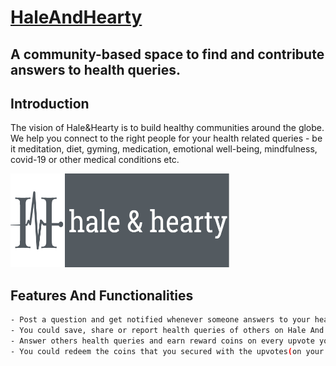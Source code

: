 # [HaleAndHearty](https://halehearty.herokuapp.com)
## A community-based space to find and contribute answers to health queries.
## Introduction

The vision of Hale&Hearty is to build healthy communities around the globe.
We help you connect to the right people for your health related queries - be it meditation, diet, gyming, medication, emotional well-being, mindfulness, covid-19 or other medical conditions etc.


<img src = "https://github.com/VarunLanjhara/HaleAndHearty/blob/master/main/static/images/logoboi.PNG" alt = "" width = "350px" height = "150px">

## Features And Functionalities
```bash
- Post a question and get notified whenever someone answers to your health query.
- You could save, share or report health queries of others on Hale And Hearty community
- Answer others health queries and earn reward coins on every upvote you secure from Hale And Hearty community.
- You could redeem the coins that you secured with the upvotes(on your answers) from the Hale And Hearty community.
```
